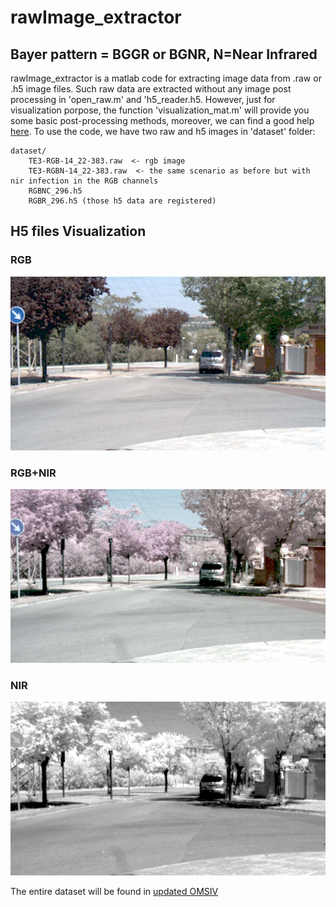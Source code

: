 # rawImage_extractor 

## Bayer pattern = BGGR or BGNR, N=Near Infrared

rawImage_extractor is a matlab code for extracting image data from .raw  or .h5 image files. Such raw data are extracted without any image post processing  in 'open_raw.m' and 'h5_reader.h5. However, just for visualization porpose, the function 
'visualization_mat.m' will provide you some basic post-processing methods, moreover, we can find a good help [here](https://stackoverflow.com/questions/39623001/how-can-i-read-10-bit-raw-image-which-contain-rgb-ir-data).
To use the code, we have two raw and h5 images in 'dataset' folder:

	dataset/
		TE3-RGB-14_22-383.raw  <- rgb image
		TE3-RGBN-14_22-383.raw  <- the same scenario as before but with nir infection in the RGB channels
		RGBNC_296.h5
		RGBR_296.h5 (those h5 data are registered)

## H5 files Visualization
### RGB
<div align='center'>
<img src="dataset/RGB.png" width="800"/>
</div>

### RGB+NIR
<div align='center'>
<img src="dataset/RGBN.png" width="800"/>
</div>

### NIR
<div align='center'>
<img src="dataset/NIR.png" width="800"/>
</div>

The entire dataset will be found in [updated OMSIV](https://xavysp.github.io/ssmid-dataset/)
	

